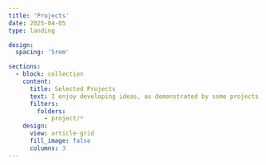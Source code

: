 ```yaml
---
title: 'Projects'
date: 2025-04-05
type: landing

design:
  spacing: '5rem'

sections:
  - block: collection
    content:
      title: Selected Projects
      text: I enjoy developing ideas, as demonstrated by some projects that I have worked on...
      filters:
        folders:
          - project/*
    design:
      view: article-grid
      fill_image: false
      columns: 3
---
```

